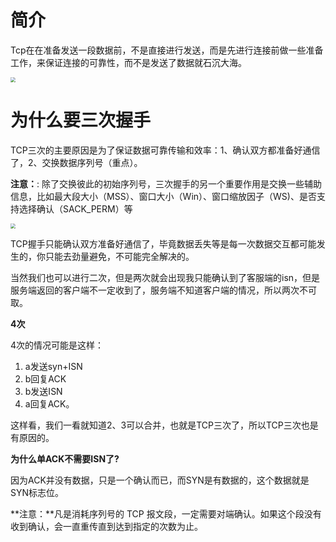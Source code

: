 # 简介

Tcp在在准备发送一段数据前，不是直接进行发送，而是先进行连接前做一些准备工作，来保证连接的可靠性，而不是发送了数据就石沉大海。

<img src="https://s2.ax1x.com/2020/01/06/lrd6OI.png" style="zoom:50%;" />

# 为什么要三次握手

TCP三次的主要原因是为了保证数据可靠传输和效率：1、确认双方都准备好通信了，2、交换数据序列号（重点）。

**注意：**: 除了交换彼此的初始序列号，三次握手的另一个重要作用是交换一些辅助信息，比如最大段大小（MSS）、窗口大小（Win）、窗口缩放因子（WS)、是否支持选择确认（SACK_PERM）等

<img src="https://s2.ax1x.com/2020/01/06/lrw9XR.png" style="zoom:50%;" />

TCP握手只能确认双方准备好通信了，毕竟数据丢失等是每一次数据交互都可能发生的，你只能去劲量避免，不可能完全解决的。

当然我们也可以进行二次，但是两次就会出现我只能确认到了客服端的isn，但是服务端返回的客户端不一定收到了，服务端不知道客户端的情况，所以两次不可取。

**4次**

4次的情况可能是这样：

1. a发送syn+ISN
2. b回复ACK
3. b发送ISN
4. a回复ACK。

这样看，我们一看就知道2、3可以合并，也就是TCP三次了，所以TCP三次也是有原因的。

**为什么单ACK不需要ISN了?**

因为ACK并没有数据，只是一个确认而已，而SYN是有数据的，这个数据就是SYN标志位。

**注意：**凡是消耗序列号的 TCP 报文段，一定需要对端确认。如果这个段没有收到确认，会一直重传直到达到指定的次数为止。

